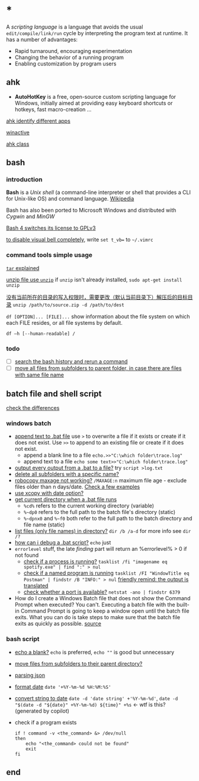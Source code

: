 # *

A _scripting language_ is a language that avoids the usual `edit/compile/link/run` cycle by interpreting the program text at runtime. It has a number of advantages:

  - Rapid turnaround, encouraging experimentation
  - Changing the behavior of a running program
  - Enabling customization by program users

## ahk

- **AutoHotKey** is a free, open-source custom scripting language for Windows, initially aimed at providing easy keyboard shortcuts or hotkeys, fast macro-creation ...

[ahk identify different apps](https://stackoverflow.com/a/16558154/11844003)

[winactive](https://www.reddit.com/r/AutoHotkey/comments/b09l0z/if_winactive_vs_ifwinactive/)

[ahk class](https://stackoverflow.com/questions/45642727/what-is-ahk-class-how-can-i-use-it-for-window-matching)

## bash

### introduction

**Bash** is a _Unix shell_ (a command-line interpreter or shell that provides a CLI for Unix-like OS) and command language. [Wikipedia](https://en.wikipedia.org/wiki/Bash_(Unix_shell))

Bash has also been ported to Microsoft Windows and distributed with _Cygwin_ and _MinGW_

[Bash 4 switches its license to GPLv3](https://apple.stackexchange.com/questions/193411/update-bash-to-version-4-0-on-osx)

[to disable visual bell completely](https://stackoverflow.com/a/5933613/11844003), write `set t_vb=` to `~/.vimrc`

### command tools simple usage

[`tar` explained](https://www.cnblogs.com/end/archive/2011/04/20/2022614.html)

[unzip file use `unzip`](https://askubuntu.com/questions/86849/how-to-unzip-a-zip-file-from-the-terminal) if `unzip` isn't already installed, `sudo apt-get install unzip`

[没有当前所在的目录的写入权限时，需要更改（默认当前目录下）解压后的目标目录](https://www.cnblogs.com/redheat/p/7095893.html) `unzip /path/to/source.zip -d /path/to/dest`

`df [OPTION]... [FILE]...` show information about the file system on which each FILE resides, or all file systems by default.

`df –h [--human-readable] /`

### todo

- [ ] [search the bash history and rerun a command](https://superuser.com/questions/7414/how-can-i-search-the-bash-history-and-rerun-a-command)
- [ ] [move all files from subfolders to parent folder, in case there are files with same file name](https://askubuntu.com/questions/146634/shell-script-to-move-all-files-from-subfolders-to-parent-folder#comment1437214_146643)

## batch file and shell script

[check the differences](https://stackoverflow.com/questions/5079180/what-is-the-difference-between-batch-and-bash-files)

### windows batch

- [append text to .bat file](https://stackoverflow.com/a/5143293/11844003) use `>` to overwrite a file if it exists or create if it does not exist. Use `>>` to append to an existing file or create if it does not exist.
  - append a blank line to a file `echo.>>"C:\which folder\trace.log"`
  - append text to a file `echo some text>>"C:\which folder\trace.log"`
- [output every output from a .bat to a file?](https://stackoverflow.com/questions/27097666/batch-file-output-current-cmd-output-to-log) try `script >log.txt`
- [delete all subfolders with a specific name?](https://stackoverflow.com/questions/25554254/batch-command-to-delete-all-subfolders-with-a-specific-name)
- [robocopy maxage not working?](https://stackoverflow.com/questions/34729746/robocopy-minage-maxage-not-working) `/MAXAGE:n` maximum file age - exclude files older than n days/date. [Check a few examples](https://social.technet.microsoft.com/wiki/contents/articles/1073.robocopy-and-a-few-examples.aspx)
- [use xcopy with date option?](https://stackoverflow.com/a/44264014/11844003)
- [get current directory when a .bat file runs](https://stackoverflow.com/a/4420078/11844003)
  - `%cd%` refers to the current working directory (variable)
  - `%~dp0` refers to the full path to the batch file's directory (static)
  - `%~dpnx0` and `%~f0` both refer to the full path to the batch directory and file name (static)
- [list files (only file names) in directory?](https://stackoverflow.com/questions/23228983/batch-file-list-files-in-directory-only-filenames) `dir /b /a-d` for more info see `dir /?`
- [how can i debug a .bat script?](https://stackoverflow.com/questions/165938/how-can-i-debug-a-bat-script) `echo` just
- `errorlevel` stuff, the late *finding* part will return an %errorlevel% > 0 if not found
  - [check if a process is running?](https://stackoverflow.com/a/15449358/11844003) `tasklist /fi "imagename eq spotify.exe" | find ":" > nul`
  - [check if a named program is running](https://stackoverflow.com/a/62010014/11844003) `tasklist /FI "WindowTitle eq Postman" | findstr /B "INFO:" > nul` [friendly remind: the output is translated](https://stackoverflow.com/questions/15449034/batch-program-to-to-check-if-process-exists#comment52565708_15449358)
  - [check whether a port is available?](https://stackoverflow.com/a/10315609/11844003) `netstat -ano | findstr 6379`
- How do I create a Windows Batch file that does not show the Command Prompt when executed? You can't. Executing a batch file with the built-in Command Prompt is going to keep a window open until the batch file exits. What you can do is take steps to make sure that the batch file exits as quickly as possible. [source](https://superuser.com/a/236193/1233932)

### bash script

- [echo a blank?](https://stackoverflow.com/questions/37052899/what-is-the-preferred-method-to-echo-a-blank-line-in-a-shell-script) `echo` is preferred, `echo ""` is good but unnecessary
- [move files from subfolders to their parent directory?](https://stackoverflow.com/questions/40468979/how-to-move-files-from-subfolders-to-their-parent-directory-unix-terminal)
- [parsing json](https://stackoverflow.com/questions/1955505/parsing-json-with-unix-tools)
- [format date](https://stackoverflow.com/questions/1401482/yyyy-mm-dd-format-date-in-shell-script) `date '+%Y-%m-%d %H:%M:%S'`
- [convert string to date](https://stackoverflow.com/questions/11144408/convert-string-to-date-in-bash) `date -d 'date string' +'%Y-%m-%d'`, `date -d "$(date -d "${date}" +%Y-%m-%d) ${time}" +%s` <- wtf is this? (generated by copilot)
- check if a program exists

  ```shell
  if ! command -v <the_command> &> /dev/null
  then
      echo "<the_command> could not be found"
      exit
  fi
  ```

## end
